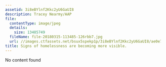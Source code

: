 ```yaml
---
assetid: 3i8eBYlnf2Kkc2yU6GaUI8
description: Tracey Nearmy/AAP
file:
  contentType: image/jpeg
  details:
    size: 13485749
  fileName: file-20180315-113485-126rbb7.jpg
  url: //images.ctfassets.net/bsux5spekp1p/3i8eBYlnf2Kkc2yU6GaUI8/ae0e7b518b3725b25161de703308f318/file-20180315-113485-126rbb7.jpg
title: Signs of homelessness are becoming more visible.
---
```

No content found